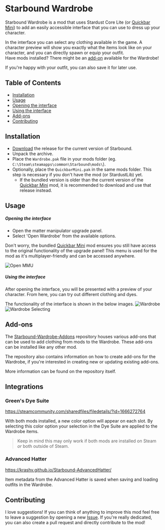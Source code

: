 # Starbound Wardrobe

Starbound Wardrobe is a mod that uses Stardust Core Lite (or [Quickbar Mini][qbm]) to add an easily accessible interface that you can use to dress up your character.

In the interface you can select any clothing available in the game. A character preview will show you exactly what the items look like on your character, and you can directly spawn or equip your outfit.  
Have mods installed? There might be an [add-on](#add-ons) available for the Wardrobe!

If you're happy with your outfit, you can also save it for later use.

## Table of Contents

- [Installation](#installation)
- [Usage](#usage)
 - [Opening the interface](#opening-the-interface)
 - [Using the interface](#using-the-interface)
- [Add-ons](#add-ons)
- [Contributing](#contributing)

## Installation

* [Download](https://github.com/Silverfeelin/Starbound-Wardrobe/releases) the release for the current version of Starbound.
* Unpack the archive.
* Place the `Wardrobe.pak` file in your mods folder (eg. `C:\Steam\steamapps\common\Starbound\mods\`).
* Optionally, place the `QuickbarMini.pak` in the same mods folder. This step is necessary if you don't have the mod (or StardustLib) yet.
  * If the bundled version is older than the current version of the [Quickbar Mini][qbmRelease] mod, it is recommended to download and use that release instead.

## Usage

##### Opening the interface

* Open the matter manipulator upgrade panel.
* Select 'Open Wardrobe' from the available options.

Don't worry, the bundled [Quickbar Mini][qbm] mod ensures you still have access to the original functionality of the upgrade panel! This menu is used for the mod as it's multiplayer-friendly and can be accessed anywhere.

![Open MMU](https://raw.githubusercontent.com/Silverfeelin/Starbound-Wardrobe/master/readme/openInterface.png "Open the matter manipulator upgrade panel")

##### Using the interface

After opening the interface, you will be presented with a preview of your character. From here, you can try out different clothing and dyes.

The functionality of the interface is shown in the below images.
![Wardrobe](https://raw.githubusercontent.com/Silverfeelin/Starbound-Wardrobe/master/readme/wardrobe.png "Wardrobe interface")
![Wardrobe Selecting](https://raw.githubusercontent.com/Silverfeelin/Starbound-Wardrobe/master/readme/wardrobeSelecting.png "Selecting items")

## Add-ons

The [Starbound-Wardrobe-Addons](https://github.com/Silverfeelin/Starbound-Wardrobe-Addons) repository houses various add-ons that can be used to add clothing from mods to the Wardrobe. These add-ons can be installed like any other mod.

The repository also contains information on how to create add-ons for the Wardrobe, if you're interested in creating new or updating existing add-ons.

More information can be found on the repository itself.

## Integrations

### Green's Dye Suite

https://steamcommunity.com/sharedfiles/filedetails/?id=1666272764

With both mods installed, a new color option will appear on each slot. By selecting this color option your selection in the Dye Suite are applied to the Wardrobe items.

> Keep in mind this may only work if both mods are installed on Steam _or_ both outside of Steam.

### Advanced Hatter

https://krashv.github.io/Starbound-AdvancedHatter/

Item metadata from the Advanced Hatter is saved when saving and loading outfits in the Wardrobe.

## Contributing

I love suggestions! If you can think of anything to improve this mod feel free to leave a suggestion by opening a new [Issue](https://github.com/Silverfeelin/Starbound-Wardrobe/issues).
If you're really dedicated, you can also create a pull request and directly contribute to the mod!

[qbm]:https://github.com/Silverfeelin/Starbound-Quickbar-Mini
[qbmRelease]:https://github.com/Silverfeelin/Starbound-Quickbar-Mini/releases
